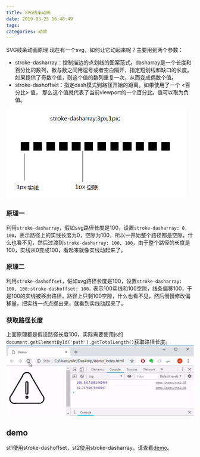 ```yaml
---
title: SVG线条动画
date: 2019-03-25 16:48:49
tags:
categories: 动效
---
```


SVG线条动画原理
现在有一个svg，如何让它动起来呢？主要用到两个参数：

- stroke-dasharray：控制描边的点划线的图案范式。dasharray是一个长度和百分比的数列，数与数之间用逗号或者空白隔开，指定短划线和缺口的长度。如果提供了奇数个值，则这个值的数列重复一次，从而变成偶数个值。
- stroke-dashoffset：指定dash模式到路径开始的距离。如果使用了一个 <百分比> 值， 那么这个值就代表了当前viewport的一个百分比。值可以取为负值。

![stroke-dasharray](../images/2019/stroke-dasharray.png)

### 原理一
利用`stroke-dasharray`，假如svg路径长度是100，设置`stroke-dasharray: 0, 100`，表示路径上的实线长度为0，空隙为100，所以一开始整个路径都是空隙，什么也看不见，然后过渡到`stroke-dasharray: 100, 100`，由于整个路径的长度是100，实线从0变成100，看起来就像实线动起来了。

### 原理二
利用`stroke-dashoffset`，假如svg路径长度是100，设置`stroke-dasharray: 100, 100;stroke-dashoffset: 100，`表示100实线和100空隙，线条偏移100，于是100的实线被移出路径，路径上只剩100空隙，什么也看不见，然后慢慢修改偏移量，把实线一点点挪出来，就看到实线动起来了。

### 获取路径长度
上面原理都是假设路径长度100，实际需要使用js的`document.getElementById('path').getTotalLength()`获取路径长度。
![svg-animation](../images/2019/svg-animation.webp)

## demo
st1使用stroke-dashoffset，st2使用stroke-dasharray。请查看[demo](https://codepen.io/lovelyun/pen/QoRrRz)。
